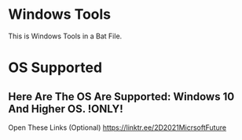 # Windows Tools
This is Windows Tools in a Bat File.
# OS Supported
Here Are The OS Are Supported:
Windows 10 And Higher OS. !ONLY!
--------------------------------
Open These Links (Optional)
https://linktr.ee/2D2021MicrsoftFuture
